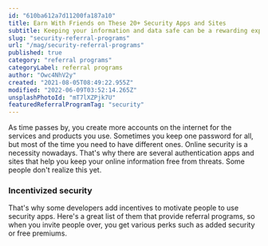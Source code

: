 ```yaml
---
id: "610ba612a7d11200fa187a10"
title: Earn With Friends on These 20+ Security Apps and Sites
subtitle: Keeping your information and data safe can be a rewarding experience.
slug: "security-referral-programs"
url: "/mag/security-referral-programs"
published: true
category: "referral programs"
categoryLabel: referral programs
author: "Owc4NhV2y"
created: "2021-08-05T08:49:22.955Z"
modified: "2022-06-09T03:52:14.265Z"
unsplashPhotoId: "mT7lXZPjk7U"
featuredReferralProgramTag: "security"
---
```

As time passes by, you create more accounts on the internet for the services and products you use. Sometimes you keep one password for all, but most of the time you need to have different ones. Online security is a necessity nowadays. That's why there are several authentication apps and sites that help you keep your online information free from threats. Some people don't realize this yet.

### **Incentivized security**

That's why some developers add incentives to motivate people to use security apps. Here's a great list of them that provide referral programs, so when you invite people over, you get various perks such as added security or free premiums.